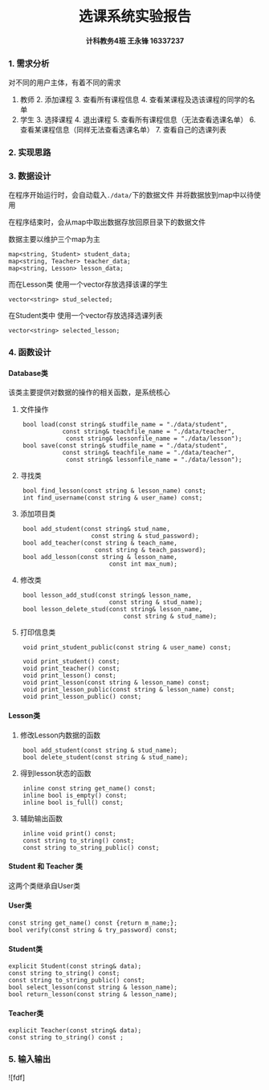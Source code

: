 
# <center>选课系统实验报告
#### <center> 计科教务4班 王永锋 16337237

### 1. 需求分析
对不同的用户主体，有着不同的需求

1. 教师
	2. 添加课程
	3. 查看所有课程信息
	4. 查看某课程及选该课程的同学的名单
2. 学生
	3. 选择课程
	4. 退出课程
	5. 查看所有课程信息（无法查看选课名单）
	6. 查看某课程信息（同样无法查看选课名单）
	7. 查看自己的选课列表

### 2. 实现思路





### 3. 数据设计
在程序开始运行时，会自动载入`./data/`下的数据文件
并将数据放到map中以待使用

在程序结束时，会从map中取出数据存放回原目录下的数据文件

数据主要以维护三个map为主
```
map<string, Student> student_data;
map<string, Teacher> teacher_data;
map<string, Lesson> lesson_data;
```
而在Lesson类
使用一个vector存放选择该课的学生
```
vector<string> stud_selected;
```
在Student类中
使用一个vector存放选择选课列表

```
vector<string> selected_lesson;
```

### 4. 函数设计
#### Database类
该类主要提供对数据的操作的相关函数，是系统核心
1. 文件操作
```
    bool load(const string& studfile_name = "./data/student",
               const string& teachfile_name = "./data/teacher",
                const string& lessonfile_name = "./data/lesson");
    bool save(const string& studfile_name = "./data/student",
               const string& teachfile_name = "./data/teacher",
                const string& lessonfile_name = "./data/lesson");
```
2. 寻找类
```
    bool find_lesson(const string & lesson_name) const;
    int find_username(const string & user_name) const;
```

3. 添加项目类
```
    bool add_student(const string& stud_name, 
                       const string & stud_password);
    bool add_teacher(const string & teach_name,
                        const string & teach_password);
    bool add_lesson(const string & lesson_name,
                            const int max_num);
```

4. 修改类
```
    bool lesson_add_stud(const string& lesson_name,
                            const string & stud_name);
    bool lesson_delete_stud(const string& lesson_name,
                                const string & stud_name);
```

5. 打印信息类
```
    void print_student_public(const string & user_name) const;

    void print_student() const;
    void print_teacher() const;
    void print_lesson() const;
    void print_lesson(const string & lesson_name) const;
    void print_lesson_public(const string & lesson_name) const;
    void print_lesson_public() const;
```
#### Lesson类
1. 修改Lesson内数据的函数
```
    bool add_student(const string & stud_name);
    bool delete_student(const string & stud_name);
```
2. 得到lesson状态的函数
```
    inline const string get_name() const;
    inline bool is_empty() const;
    inline bool is_full() const;
```
3. 辅助输出函数
```
    inline void print() const;
    const string to_string() const;
    const string to_string_public() const;
```
#### Student 和 Teacher 类
这两个类继承自User类
#### User类

```
const string get_name() const {return m_name;};
bool verify(const string & try_password) const;
```

#### Student类

```
explicit Student(const string& data);
const string to_string() const;
const string to_string_public() const;
bool select_lesson(const string & lesson_name);
bool return_lesson(const string & lesson_name);
```

#### Teacher类
```
explicit Teacher(const string& data);
const string to_string() const ;
```

### 5. 输入输出


![fdf]